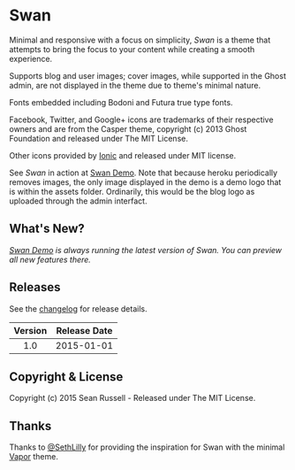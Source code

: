 # Swan

Minimal and responsive with a focus on simplicity, *Swan* is a theme that attempts to bring the focus to your content while creating a smooth experience.

Supports blog and user images; cover images, while supported in the Ghost admin, are not displayed in the theme due to theme's minimal nature.

Fonts embedded including Bodoni and Futura true type fonts.

Facebook, Twitter, and Google+ icons are trademarks of their respective owners and are from the Casper theme, copyright (c) 2013 Ghost Foundation and released under The MIT License.

Other icons provided by [Ionic](https://github.com/driftyco/ionicons) and released under MIT license.

See *Swan* in action at [Swan Demo](http://swan-demo.herokuapp.com/). Note that because heroku periodically removes images, the only image displayed in the demo is a demo logo that is within the assets folder. Ordinarily, this would be the blog logo as uploaded through the admin interfact.

## What's New?

_[Swan Demo](http://swan-demo.herokuapp.com) is always running the latest version of Swan. You can preview all new features there._

## Releases

See the [changelog](CHANGELOG.md) for release details.

| Version | Release Date |
| :-----: | :----------: |
| 1.0 | 2015-01-01 |


## Copyright & License

Copyright (c) 2015 Sean Russell - Released under The MIT License.

## Thanks

Thanks to [@SethLilly](https://twitter.com/sethlilly/) for providing the inspiration for Swan with the minimal [Vapor](https://github.com/sethlilly/Vapor) theme.

